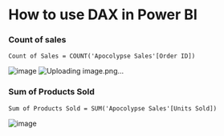 # How to use DAX in Power BI

### Count of sales
```dax
Count of Sales = COUNT('Apocolypse Sales'[Order ID])
```
![image](https://github.com/user-attachments/assets/6b44328f-049f-409e-a0c8-2aa5a03b340f)
![Uploading image.png…]()




### Sum of Products Sold
```dax
Sum of Products Sold = SUM('Apocolypse Sales'[Units Sold])
```
![image](https://github.com/user-attachments/assets/a5e3998c-3991-4ada-8d62-7279ace416e5)


